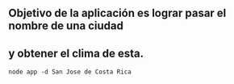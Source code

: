 ## Objetivo de la aplicación es lograr pasar el nombre de una ciudad
## y obtener el clima de esta.

```
node app -d San Jose de Costa Rica
```

